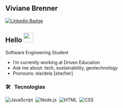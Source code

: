 
## Viviane Brenner
 [![Linkedin Badge](https://img.shields.io/badge/-VivianeBrenner-blue?style=flat-square&logo=Linkedin&logoColor=white&link=https://www.linkedin.com/in/viviane-brenner/)](https://www.linkedin.com/in/viviane-brenner/) 

## Hello <img src="https://raw.githubusercontent.com/kaueMarques/kaueMarques/master/hi.gif" width="30px">

</h1>Software Engineering Student</h1></p>

- I’m currently working at Driven Education
- Ask me about: tech, sustainability, geotechnology
- Pronouns: ela/dela [she/her]</p>


###  🛠 &nbsp; Tecnologias

![JavaScript](https://img.shields.io/badge/-JavaScript-05122A?style=flat&logo=javascript)&nbsp;
![Node.js](https://img.shields.io/badge/-Node.js-05122A?style=flat&logo=node.js)&nbsp;
![HTML](https://img.shields.io/badge/-HTML-05122A?style=flat&logo=HTML5)&nbsp;
![CSS](https://img.shields.io/badge/-CSS-05122A?style=flat&logo=CSS3&logoColor=1572B6)&nbsp;
